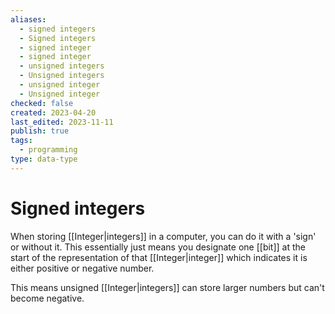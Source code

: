 ```yaml
---
aliases:
  - signed integers
  - Signed integers
  - signed integer
  - signed integer
  - unsigned integers
  - Unsigned integers
  - unsigned integer
  - Unsigned integer
checked: false
created: 2023-04-20
last_edited: 2023-11-11
publish: true
tags:
  - programming
type: data-type
---
```

# Signed integers

When storing [[Integer|integers]] in a computer, you can do it with a 'sign' or without it. This essentially just means you designate one [[bit]] at the start of the representation of that [[Integer|integer]] which indicates it is either positive or negative number.

This means unsigned [[Integer|integers]] can store larger numbers but can't become negative.
